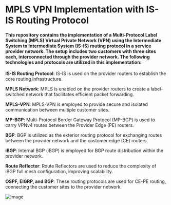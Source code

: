 # MPLS VPN Implementation with IS-IS Routing Protocol

#### This repository contains the implementation of a Multi-Protocol Label Switching (MPLS) Virtual Private Network (VPN) using the Intermediate System to Intermediate System (IS-IS) routing protocol in a service provider network. The setup includes two customers with three sites each, interconnected through the provider network. The following technologies and protocols are utilized in this implementation:

**IS-IS Routing Protocol**: IS-IS is used on the provider routers to establish the core routing infrastructure.

**MPLS Network**: MPLS is enabled on the provider routers to create a label-switched network that facilitates efficient packet forwarding.

**MPLS-VPN**: MPLS-VPN is employed to provide secure and isolated communication between multiple customer sites.

**MP-BGP**: Multi-Protocol Border Gateway Protocol (MP-BGP) is used to carry VPNv4 routes between the Provider Edge (PE) routers.

**BGP**: BGP is utilized as the exterior routing protocol for exchanging routes between the provider network and the customer edge (CE) routers.

**iBGP**: Internal BGP (iBGP) is employed for BGP route distribution within the provider network.

**Route Reflector**: Route Reflectors are used to reduce the complexity of iBGP full mesh configuration, improving scalability.

**OSPF, EIGRP, and BGP**: These routing protocols are used for CE-PE routing, connecting the customer sites to the provider network.

![image](https://github.com/mbaniadam/MPLS-VPN-on-IS-IS/assets/75830370/9ed5d5a7-3615-4137-acdc-14fa707c11ea)


